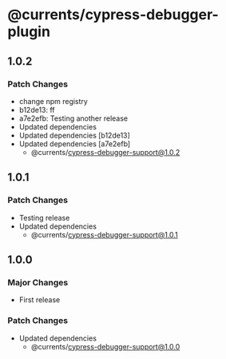 # @currents/cypress-debugger-plugin

## 1.0.2

### Patch Changes

- change npm registry
- b12de13: ff
- a7e2efb: Testing another release
- Updated dependencies
- Updated dependencies [b12de13]
- Updated dependencies [a7e2efb]
  - @currents/cypress-debugger-support@1.0.2

## 1.0.1

### Patch Changes

- Testing release
- Updated dependencies
  - @currents/cypress-debugger-support@1.0.1

## 1.0.0

### Major Changes

- First release

### Patch Changes

- Updated dependencies
  - @currents/cypress-debugger-support@1.0.0
